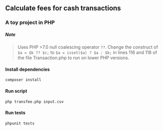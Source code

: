 ## Calculate fees for cash transactions

### A toy project in PHP

##### Note
> Uses PHP >7.0 null coalescing operator `??`.
> Change the construct of `$a = $b ?? $c;` to `$a = isset($a) ? $a : $b;`
> in lines 116 and 118 of the file Transaction.php to run on lower PHP versions.

#### Install dependencies
```
composer install
```
#### Run script
```
php transfee.php input.csv
```
#### Run tests
```
phpunit tests
```
